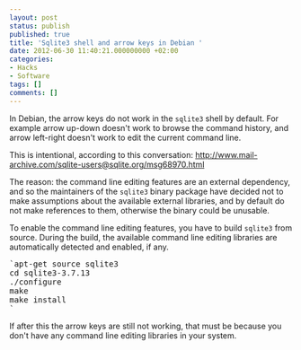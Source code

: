 ```yaml
---
layout: post
status: publish
published: true
title: 'Sqlite3 shell and arrow keys in Debian '
date: 2012-06-30 11:40:21.000000000 +02:00
categories:
- Hacks
- Software
tags: []
comments: []
---
```

In Debian, the arrow keys do not work in the `sqlite3` shell by default. For example arrow up-down doesn't work to browse the command history, and arrow left-right doesn't work to edit the current command line.

This is intentional, according to this conversation:
<a href="http://www.mail-archive.com/sqlite-users@sqlite.org/msg68970.html">http://www.mail-archive.com/sqlite-users@sqlite.org/msg68970.html</a>

The reason: the command line editing features are an external dependency, and so the maintainers of the `sqlite3` binary package have decided not to make assumptions about the available external libraries, and by default do not make references to them, otherwise the binary could be unusable.

To enable the command line editing features, you have to build `sqlite3` from source. During the build, the available command line editing libraries are automatically detected and enabled, if any.

<pre>`apt-get source sqlite3
cd sqlite3-3.7.13
./configure
make
make install
`</pre>

If after this the arrow keys are still not working, that must be because you don't have any command line editing libraries in your system.
